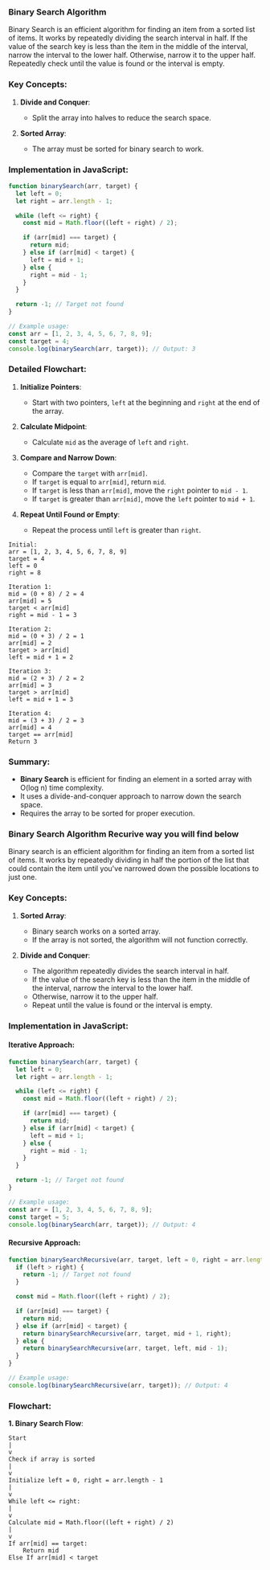 ### Binary Search Algorithm

Binary Search is an efficient algorithm for finding an item from a sorted list of items. It works by repeatedly dividing the search interval in half. If the value of the search key is less than the item in the middle of the interval, narrow the interval to the lower half. Otherwise, narrow it to the upper half. Repeatedly check until the value is found or the interval is empty.

### Key Concepts:

1. **Divide and Conquer**:
   - Split the array into halves to reduce the search space.

2. **Sorted Array**:
   - The array must be sorted for binary search to work.

### Implementation in JavaScript:

```javascript
function binarySearch(arr, target) {
  let left = 0;
  let right = arr.length - 1;

  while (left <= right) {
    const mid = Math.floor((left + right) / 2);

    if (arr[mid] === target) {
      return mid;
    } else if (arr[mid] < target) {
      left = mid + 1;
    } else {
      right = mid - 1;
    }
  }

  return -1; // Target not found
}

// Example usage:
const arr = [1, 2, 3, 4, 5, 6, 7, 8, 9];
const target = 4;
console.log(binarySearch(arr, target)); // Output: 3
```

### Detailed Flowchart:

1. **Initialize Pointers**:
   - Start with two pointers, `left` at the beginning and `right` at the end of the array.

2. **Calculate Midpoint**:
   - Calculate `mid` as the average of `left` and `right`.

3. **Compare and Narrow Down**:
   - Compare the `target` with `arr[mid]`.
   - If `target` is equal to `arr[mid]`, return `mid`.
   - If `target` is less than `arr[mid]`, move the `right` pointer to `mid - 1`.
   - If `target` is greater than `arr[mid]`, move the `left` pointer to `mid + 1`.

4. **Repeat Until Found or Empty**:
   - Repeat the process until `left` is greater than `right`.

```plaintext
Initial:
arr = [1, 2, 3, 4, 5, 6, 7, 8, 9]
target = 4
left = 0
right = 8

Iteration 1:
mid = (0 + 8) / 2 = 4
arr[mid] = 5
target < arr[mid]
right = mid - 1 = 3

Iteration 2:
mid = (0 + 3) / 2 = 1
arr[mid] = 2
target > arr[mid]
left = mid + 1 = 2

Iteration 3:
mid = (2 + 3) / 2 = 2
arr[mid] = 3
target > arr[mid]
left = mid + 1 = 3

Iteration 4:
mid = (3 + 3) / 2 = 3
arr[mid] = 4
target == arr[mid]
Return 3
```

### Summary:

- **Binary Search** is efficient for finding an element in a sorted array with O(log n) time complexity.
- It uses a divide-and-conquer approach to narrow down the search space.
- Requires the array to be sorted for proper execution.

### Binary Search Algorithm Recurive way you will find below 

Binary search is an efficient algorithm for finding an item from a sorted list of items. It works by repeatedly dividing in half the portion of the list that could contain the item until you've narrowed down the possible locations to just one.

### Key Concepts:

1. **Sorted Array**:
   - Binary search works on a sorted array.
   - If the array is not sorted, the algorithm will not function correctly.

2. **Divide and Conquer**:
   - The algorithm repeatedly divides the search interval in half.
   - If the value of the search key is less than the item in the middle of the interval, narrow the interval to the lower half.
   - Otherwise, narrow it to the upper half.
   - Repeat until the value is found or the interval is empty.

### Implementation in JavaScript:

#### Iterative Approach:
```javascript
function binarySearch(arr, target) {
  let left = 0;
  let right = arr.length - 1;

  while (left <= right) {
    const mid = Math.floor((left + right) / 2);

    if (arr[mid] === target) {
      return mid;
    } else if (arr[mid] < target) {
      left = mid + 1;
    } else {
      right = mid - 1;
    }
  }

  return -1; // Target not found
}

// Example usage:
const arr = [1, 2, 3, 4, 5, 6, 7, 8, 9];
const target = 5;
console.log(binarySearch(arr, target)); // Output: 4
```

#### Recursive Approach:
```javascript
function binarySearchRecursive(arr, target, left = 0, right = arr.length - 1) {
  if (left > right) {
    return -1; // Target not found
  }

  const mid = Math.floor((left + right) / 2);

  if (arr[mid] === target) {
    return mid;
  } else if (arr[mid] < target) {
    return binarySearchRecursive(arr, target, mid + 1, right);
  } else {
    return binarySearchRecursive(arr, target, left, mid - 1);
  }
}

// Example usage:
console.log(binarySearchRecursive(arr, target)); // Output: 4
```

### Flowchart:

**1. Binary Search Flow**:
```plaintext
Start
|
v
Check if array is sorted
|
v
Initialize left = 0, right = arr.length - 1
|
v
While left <= right:
|
v
Calculate mid = Math.floor((left + right) / 2)
|
v
If arr[mid] == target:
    Return mid
Else If arr[mid] < target
